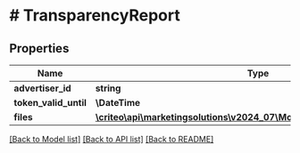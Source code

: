 # # TransparencyReport

## Properties

Name | Type | Description | Notes
------------ | ------------- | ------------- | -------------
**advertiser_id** | **string** |  |
**token_valid_until** | **\DateTime** |  |
**files** | [**\criteo\api\marketingsolutions\v2024_07\Model\TransparencyReportFile[]**](TransparencyReportFile.md) |  |

[[Back to Model list]](../../README.md#models) [[Back to API list]](../../README.md#endpoints) [[Back to README]](../../README.md)
